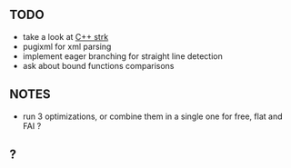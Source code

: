 ## TODO

- take a look at [C++ strk](http://www.partow.net/programming/strtk/index.html)
- pugixml for xml parsing
- implement eager branching for straight line detection
- ask about bound functions comparisons

## NOTES

- run 3 optimizations, or combine them in a single one for free, flat and FAI ?

## ?




